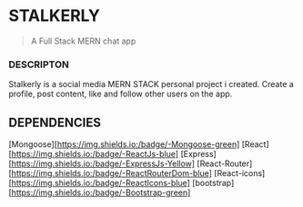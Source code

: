 STALKERLY
===

>A Full Stack MERN chat app

### DESCRIPTON

Stalkerly is a social media MERN STACK personal project i created.
Create a profile, post content, like and follow other users on the app.


## DEPENDENCIES

[Mongoose][https://img.shields.io:/badge/-Mongoose-green]
[React][https://img.shields.io:/badge/-ReactJs-blue]
[Express][https://img.shields.io:/badge/-ExpressJs-Yellow]
[React-Router][https://img.shields.io:/badge/-ReactRouterDom-blue]
[React-icons][https://img.shields.io:/badge/-ReactIcons-blue]
[bootstrap][https://img.shields.io:/badge/-Bootstrap-green]